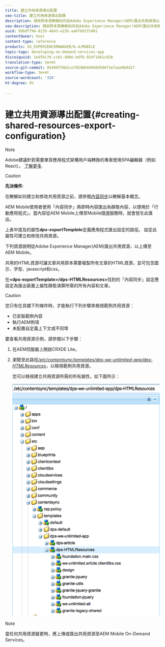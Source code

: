 ```yaml
---
title: 建立共用資源導出配置
seo-title: 建立共用資源導出配置
description: 請依照本頁瞭解如何從Adobe Experience Manager(AEM)匯出共用資源以上傳至AEM Mobile。
seo-description: 請依照本頁瞭解如何從Adobe Experience Manager(AEM)匯出共用資源以上傳至AEM Mobile。
uuid: 99b8ff94-8135-4643-a15b-aa6fb91f5401
contentOwner: User
content-type: reference
products: SG_EXPERIENCEMANAGER/6.4/MOBILE
topic-tags: developing-on-demand-services-app
discoiquuid: 1edf6c76-ccb1-40b6-bdf6-924f1461cd28
translation-type: tm+mt
source-git-commit: 95499f59b2ce7d5d864d948d596f3efaae0b0d27
workflow-type: tm+mt
source-wordcount: '326'
ht-degree: 0%

---
```



# 建立共用資源導出配置{#creating-shared-resources-export-configuration}

>[!NOTE]
>
>Adobe建議針對需要單頁應用程式架構用戶端轉換的專案使用SPA編輯器（例如React）。 [了解更多](/help/sites-developing/spa-overview.md).

>[!CAUTION]
>
>**先決條件**:
>
>在瞭解如何建立和修改共用資源之前，請參閱[內容同步](/help/mobile/mobile-ondemand-contentsync.md)以瞭解基本概念。

AEM Mobile使用者使用「內容同步」將即時內容匯出為靜態內容，以便用於「行動應用程式」，當內容從AEM Mobile上傳至Mobile隨選服務時，就會發生此匯出。

上表中提及的屬性&#x200B;***dps-exportTemplate***&#x200B;定義應用程式匯出設定的路徑。 設定此屬性可建立和修改共用資源。

下列資源說明從Adobe Experience Manager(AEM)匯出共用資源，以上傳至AEM Mobile。

共用的HTML資源可讓文章共用原本需要複製所有文章的HTML資源，並可包含圖示、字型、javascript和css。

在&#x200B;**&lt;dps-exportTemplate>/dps-HTMLResources>**&#x200B;找到的「內容同步」設定應設定為匯出裝置上屬性靜態演算所需的所有內容和文章。

>[!CAUTION]
>
>您只有在具備下列條件時，才能執行下列步驟來檢視範例共用資源：
>
>* 已安裝範例內容
>* 執行AEM例項
>* 未配置自定義上下文或不同埠

>



要查看共用資源示例，請參閱以下步驟：

1. 在AEM伺服器上開啟CRXDE Lite。
1. 瀏覽至此路徑&#x200B;*[/etc/contentsync/templates/dps-we-unlimited-app/dps-HTMLResources](http://localhost:4502/crx/de/index.jsp#/etc/contentsync/templates/dps-we-unlimited-app/dps-HTMLResources)*，以檢視範例共用資源。

   您可以檢視建立共用資源所需的所有屬性，如下圖所示：

   ![chlimage_1-145](assets/chlimage_1-145.png)

>[!NOTE]
>
>當任何共用資源變更時，應上傳或匯出共用資源至AEM Mobile On-Demand Services。

